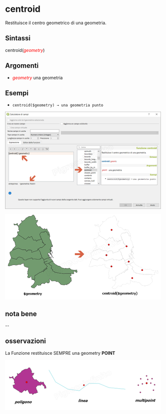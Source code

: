 # centroid

Restituisce il centro geometrico di una geometria.

## Sintassi

centroid(*<span style="color:red;">geometry</span>*)

## Argomenti

* *<span style="color:red;">geometry</span>* una geometria

## Esempi

* `centroid($geometry) → una geometria punto`

![](../../img/geometria/centroid/centroid0.png)

![](../../img/geometria/centroid/centroid1.png)

## nota bene

--

## osservazioni

La Funzione restituisce SEMPRE una geometry **POINT**

![](../../img/geometria/centroid/centroid2.png)

